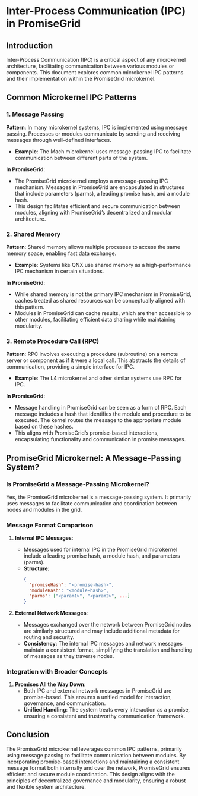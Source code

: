# Inter-Process Communication (IPC) in PromiseGrid

## Introduction

Inter-Process Communication (IPC) is a critical aspect of any microkernel architecture, facilitating communication between various modules or components. This document explores common microkernel IPC patterns and their implementation within the PromiseGrid microkernel.

## Common Microkernel IPC Patterns

### 1. Message Passing

**Pattern**: In many microkernel systems, IPC is implemented using message passing. Processes or modules communicate by sending and receiving messages through well-defined interfaces.
- **Example**: The Mach microkernel uses message-passing IPC to facilitate communication between different parts of the system.

**In PromiseGrid**:
- The PromiseGrid microkernel employs a message-passing IPC mechanism. Messages in PromiseGrid are encapsulated in structures that include parameters (parms), a leading promise hash, and a module hash.
- This design facilitates efficient and secure communication between modules, aligning with PromiseGrid’s decentralized and modular architecture.

### 2. Shared Memory

**Pattern**: Shared memory allows multiple processes to access the same memory space, enabling fast data exchange.
- **Example**: Systems like QNX use shared memory as a high-performance IPC mechanism in certain situations.

**In PromiseGrid**:
- While shared memory is not the primary IPC mechanism in PromiseGrid, caches treated as shared resources can be conceptually aligned with this pattern.
- Modules in PromiseGrid can cache results, which are then accessible to other modules, facilitating efficient data sharing while maintaining modularity.

### 3. Remote Procedure Call (RPC)

**Pattern**: RPC involves executing a procedure (subroutine) on a remote server or component as if it were a local call. This abstracts the details of communication, providing a simple interface for IPC.
- **Example**: The L4 microkernel and other similar systems use RPC for IPC.

**In PromiseGrid**:
- Message handling in PromiseGrid can be seen as a form of RPC. Each message includes a hash that identifies the module and procedure to be executed. The kernel routes the message to the appropriate module based on these hashes.
- This aligns with PromiseGrid’s promise-based interactions, encapsulating functionality and communication in promise messages.

## PromiseGrid Microkernel: A Message-Passing System?

### Is PromiseGrid a Message-Passing Microkernel?

Yes, the PromiseGrid microkernel is a message-passing system. It primarily uses messages to facilitate communication and coordination between nodes and modules in the grid.

### Message Format Comparison

1. **Internal IPC Messages**:
   - Messages used for internal IPC in the PromiseGrid microkernel include a leading promise hash, a module hash, and parameters (parms).
   - **Structure**: 
     ```json
     {
       "promiseHash": "<promise-hash>",
       "moduleHash": "<module-hash>",
       "parms": ["<param1>", "<param2>", ...]
     }
     ```
   
2. **External Network Messages**:
   - Messages exchanged over the network between PromiseGrid nodes are similarly structured and may include additional metadata for routing and security.
   - **Consistency**: The internal IPC messages and network messages maintain a consistent format, simplifying the translation and handling of messages as they traverse nodes.

### Integration with Broader Concepts

1. **Promises All the Way Down**:
   - Both IPC and external network messages in PromiseGrid are promise-based. This ensures a unified model for interaction, governance, and communication.
   - **Unified Handling**: The system treats every interaction as a promise, ensuring a consistent and trustworthy communication framework.

## Conclusion

The PromiseGrid microkernel leverages common IPC patterns, primarily using message passing to facilitate communication between modules. By incorporating promise-based interactions and maintaining a consistent message format both internally and over the network, PromiseGrid ensures efficient and secure module coordination. This design aligns with the principles of decentralized governance and modularity, ensuring a robust and flexible system architecture.
